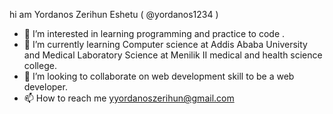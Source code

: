 hi am Yordanos Zerihun Eshetu ( @yordanos1234 )
- 👀 I’m interested in learning programming and practice to code .
- 🌱 I’m currently learning Computer science at Addis Ababa University and Medical Laboratory Science at Menilik II medical and health science college.
- 💞️ I’m looking to collaborate on web development skill to be a web developer.
- 📫 How to reach me yyordanoszerihun@gmail.com

<!---
yordanos1234/yordanos1234 is a ✨ special ✨ repository because its `README.md` (this file) appears on your GitHub profile.
You can click the Preview link to take a look at your changes.
--->

